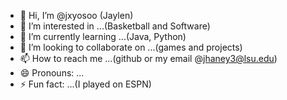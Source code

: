 - 👋 Hi, I’m @jxyosoo (Jaylen)
- 👀 I’m interested in ...(Basketball and Software)
- 🌱 I’m currently learning ...(Java, Python)
- 💞️ I’m looking to collaborate on ...(games and projects)
- 📫 How to reach me ...(github or my email @jhaney3@lsu.edu)
- 😄 Pronouns: ...
- ⚡ Fun fact: ...(I played on ESPN)

<!---
jxyosoo/jxyosoo is a ✨ special ✨ repository because its `README.md` (this file) appears on your GitHub profile.
You can click the Preview link to take a look at your changes.
--->
